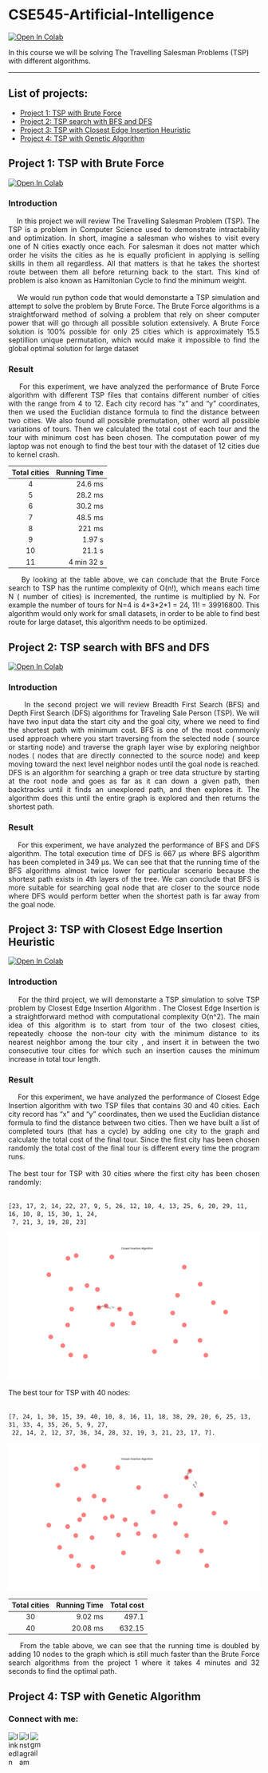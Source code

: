 # CSE545-Artificial-Intelligence

[![Open In Colab](https://colab.research.google.com/assets/colab-badge.svg)](https://colab.research.google.com/github/DSNortsev/CSE545-Artificial-Intelligence)


In this course we will be solving The Travelling Salesman Problems (TSP) with different algorithms. 

---

## List of projects:

- [Project 1: TSP with Brute Force](#project-1-tsp-with-brute-force)
- [Project 2: TSP search with BFS and DFS](#project-2-tsp-search-with-bfs-and-dfs)
- [Project 3: TSP with Closest Edge Insertion Heuristic](#project-3-tsp-with-closest-edge-insertion-heuristic)
- [Project 4: TSP with Genetic Algorithm](#project-4-tsp-with-genetic-algorithm)


## Project 1: TSP with Brute Force

[![Open In Colab](https://colab.research.google.com/assets/colab-badge.svg)](https://colab.research.google.com/github/DSNortsev/CSE545-Artificial-Intelligence/blob/master/Project1/project1.ipynb)

### Introduction
<p align="justify">
&nbsp;&nbsp;&nbsp;&nbsp;In this project we will review The Travelling Salesman Problem (TSP). The TSP is a problem in Computer Science used to demonstrate intractability and optimization. In short, imagine a salesman who wishes to visit every one of N cities exactly once each. For salesman it does not matter which order he visits the cities as he is equally proficient in applying is selling skills in them all regardless. All that matters is that he takes the shortest route between them all before returning back to the start. This kind of problem is also known as Hamiltonian Cycle to find the minimum weight. 
<br></br>
&nbsp;&nbsp;&nbsp;&nbsp;We would run python code that would demonstarte a TSP simulation and attempt to solve the problem by Brute Force. The Brute Force algorithms is a straightforward method of solving a problem that rely on sheer computer power that will go through all possible solution extensively. A Brute Force solution is 100% possible for only 25 cities which is approximately 15.5 septillion unique permutation, which would make it impossible to find the global optimal solution for large dataset 
</p>

### Result
<p align="justify">
&nbsp;&nbsp;&nbsp;&nbsp;For this experiment, we have analyzed the performance of Brute Force algorithm with different TSP files that contains different number of cities with the range from 4 to 12. Each city record has “x” and “y” coordinates, then we used the Euclidian distance formula to find the  distance between two cities. We also found all possible premutation, other word all possible variations of tours. Then we calculated the total cost of each tour and the tour with minimum cost has been chosen. The computation power of my laptop was  not enough to find the best tour with the dataset of 12 cities due to kernel crash. 
</p>


| Total cities  | Running Time  |
| :------------:| -------------:|
|       4       |    24.6 ms    |  
|       5       |    28.2 ms    |
|       6       |    30.2 ms    |
|       7       |    48.5 ms    |
|       8       |     221 ms    |
|       9       |     1.97 s    |
|      10       |     21.1 s    |
|      11       |  4 min 32 s   |



<p align="justify">
&nbsp;&nbsp;&nbsp;&nbsp;By looking at the table above, we can conclude that the Brute Force search to TSP has the runtime complexity of  O(n!), which means each time N ( number of cities) is incremented, the runtime is multiplied by N. For example the number of tours for N=4 is 4*3*2*1 = 24, 11! = 39916800. This algorithm would only work for small datasets, in order to be able to find best route for large dataset,  this algorithm needs to be optimized. 
</p>

## Project 2: TSP search with BFS and DFS

[![Open In Colab](https://colab.research.google.com/assets/colab-badge.svg)](https://colab.research.google.com/github/DSNortsev/CSE545-Artificial-Intelligence/blob/master/Project2/Project2.ipynb)

### Introduction
<p align="justify">
&nbsp;&nbsp;&nbsp;&nbsp; In the second project we will review Breadth First Search (BFS) and Depth First Search (DFS) algorithms for Traveling Sale Person (TSP).  We will have two input data the start city and the goal city, where we need to find the shortest path with minimum cost.  BFS is one of the most commonly used approach where you start traversing from the selected node ( source or starting node) and traverse the graph layer wise by exploring neighbor nodes ( nodes that are directly connected to the source node) and keep moving toward the next level  neighbor nodes until the goal node is reached. DFS is an algorithm for searching a graph or tree data structure by starting at the root node and goes as far as it can down a given path, then backtracks until it finds an unexplored path, and then explores it. The algorithm does this until the entire graph is explored and then returns the shortest path. 
</p>

### Result
<p align="justify">
&nbsp;&nbsp;&nbsp;&nbsp;For this experiment, we have analyzed the performance of BFS and DFS algorithm. The total execution time of DFS is 667 μs where BFS algorithm has been completed in 349 µs. We can see that  that the running time of the BFS algorithms almost twice lower for particular scenario because the shortest path exists in 4th layers of the tree. We can conclude that BFS is more suitable for searching goal node that are closer to the source node where DFS would perform better when the shortest path is far away from the goal node. 
</p>

## Project 3: TSP with Closest Edge Insertion Heuristic

[![Open In Colab](https://colab.research.google.com/assets/colab-badge.svg)](https://colab.research.google.com/github/DSNortsev/CSE545-Artificial-Intelligence/blob/master/Project3/project3.ipynb)

### Introduction
<p align="justify">
&nbsp;&nbsp;&nbsp;&nbsp;For the third project, we will demonstarte a TSP simulation to solve TSP problem by Closest Edge Insertion Algorithm . The Closest Edge Insertion is a straightforward method  with computational complexity O(n^2). The main idea of this algorithm is to start from tour of the two closest cities, repeatedly choose the non-tour city with the minimum distance to its nearest neighbor among the tour city , and insert it in between the two consecutive tour cities for which such an insertion causes the minimum increase in total tour length.
</p>

### Result
<p align="justify">
&nbsp;&nbsp;&nbsp;&nbsp;For this experiment, we have analyzed the performance of Closest Edge Insertion algorithm with two TSP files that contains 30 and 40 cities. Each city record has “x” and “y” coordinates, then we used the Euclidian distance formula to find the  distance between two cities. Then we have built a list of completed tours (that has a cycle) by adding one city to the graph and calculate the total cost of the final tour.  Since the first city has been chosen randomly the total cost of the final tour is different every time the program runs. 
<br></br>
The best tour for TSP with 30 cities where the first city has been chosen randomly:
<br></br>
</p>

```shell
[23, 17, 2, 14, 22, 27, 9, 5, 26, 12, 18, 4, 13, 25, 6, 20, 29, 11, 16, 10, 8, 15, 30, 1, 24,
 7, 21, 3, 19, 28, 23]
```

![30 Nodes](https://github.com/DSNortsev/CSE545-Artificial-Intelligence/blob/master/Project3/30nodes.gif)

<p>
The best tour for TSP with 40 nodes:
<br></br>
</p>

```shell
[7, 24, 1, 30, 15, 39, 40, 10, 8, 16, 11, 18, 38, 29, 20, 6, 25, 13, 31, 33, 4, 35, 26, 5, 9, 27,
 22, 14, 2, 12, 37, 36, 34, 28, 32, 19, 3, 21, 23, 17, 7].
```

![40 Nodes](https://github.com/DSNortsev/CSE545-Artificial-Intelligence/blob/master/Project3/40nodes.gif)


| Total cities  | Running Time  | Total cost |
| :------------:| -------------:| ----------:|
|       30      |    9.02 ms    |    497.1   |
|       40      |   20.08 ms    |   632.15   |


<p align="justify">
&nbsp;&nbsp;&nbsp;&nbsp;From the table above, we can see that the running time is doubled by adding 10 nodes to the graph which is still much faster than the Brute Force search algorithms  from the project 1 where it takes 4 minutes and 32 seconds to find the optimal path. 
</p>

## Project 4: TSP with Genetic Algorithm




### Connect with me:

[<img align="left" alt="linkedIn" width="22px" src="https://cdn.jsdelivr.net/npm/simple-icons@v3/icons/linkedin.svg" />][linkedin]
[<img align="left" alt="Instagram" width="22px" src="https://cdn.jsdelivr.net/npm/simple-icons@v3/icons/instagram.svg" />][instagram]
[<img align="left" alt="gmail" width="22px" src="https://cdn.jsdelivr.net/npm/simple-icons@3.9.0/icons/gmail.svg" />][gmail]

[instagram]: https://www.instagram.com/dmitry_nortsev/
[linkedin]: https://www.linkedin.com/in/dmitry-nortsev-699975b2/
[gmail]: mailto:dmitry.nortsev@gmail.com

